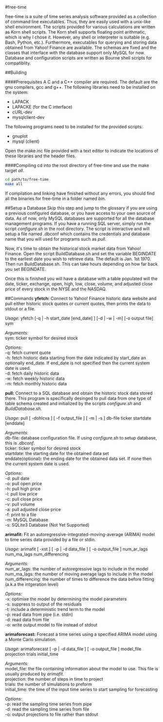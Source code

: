 #free-time

free-time is a suite of time series analysis software provided as a collection of command line executables. Thus, they are easily used with a unix-like shell environment. The scripts provided for various calculations are written as Korn shell scripts. The Korn shell supports floating point arithmatic, which is why I chose it. However, any shell or interpreter is suitable (e.g. Bash, Python, etc.). Furthermore, executables for querying and storing data obtained from Yahoo! Finance are available. The schemas are fixed and the classes that interface with the database support only MySQL for now. Database and configuration scripts are written as Bourne shell scripts for compatiblity.

##Building

####Prerequisites
A C and a C++ compiler are required. The default are the gnu compilers, gcc and g++.
The following libraries need to be installed on the system:
  * LAPACK
  * LAPACKE (for the C interface)
  * cURL-dev
  * mysqlclient-dev
 
The following programs need to be installed for the provided scripts:
  * gnuplot
  * mysql (client)

Open the make.inc file provided with a text editor to indicate the locations of these libraries and the header files.

####Compiling
cd into the root directory of free-time and use the make target *all*.
```bash
cd path/to/free-time
make all
```
If compilation and linking have finished without any errors, you should find all the binaries for free-time in a folder named *bin*.

##Setup a Database
Skip this step and jump to the glossary if you are using a previous configured database, or you have access to your own source of data. As of now, only MySQL databases are supported for all the database management programs. If you have a running SQL server, simply run the script *configure.sh* in the root directory. The script is interactive and will setup a file named .dbconf which contains the credentials and database name that you will used for programs such as *pull*.  
  
Now, it's time to obtain the historical stock market data from Yahoo! Finance. Open the script BuildDatabase.sh and set the variable BEGINDATE to the earliest date you wish to retrieve data. The default is Jan. 1st 1970. Then run BuildDatabase.sh. This can take hours depending on how far back you set BEGINDATE.  
  
Once this is finished you will have a database with a table populated will the date, ticker, exchange, open, high, low, close, volume, and adjusted close price of every stock in the NYSE and the NASDAQ.
  
##Commands
**yfetch:** Connect to Yahoo! Finance historic data website and pull either historic stock quotes or current quotes, then prints the data to stdout or a file.  

*Usage:* yfetch [-q | -h start_date [end_date] ] [-d | -w | -m] [-o output file] sym  

*Arguments:*  
sym: ticker symbol for desired stock

*Options:*  
-q: fetch current quote  
-h: fetch historic data starting from the date indicated by start_date an optionally end_date. If end_date is not specified then the current system date is used.  
-d: fetch daily historic data  
-w: fetch weekly historic data  
-m: fetch monthly historic data  

**pull:** Connect to a SQL database and obtain the historic stock data stored there. This program is specifically desinged to pull data from one type of table schema created and initialized by the scripts *configure.sh* and *BuildDatabase.sh*.  

*Usage:* pull [ -dohlcva ] [ -f output_file ]  [ -m | -s ] db-file ticker startdate [enddate]  

*Arguments:*  
db-file: database configuration file. If using *configure.sh* to setup database, this is *.dbconf*.  
ticker: ticker symbol for desired stock  
startdate: the starting date for the obtained data set  
enddate(optional): the ending date for the obtained data set. If none then the current system date is used.

*Options:*  
-d: pull date  
-o: pull open price  
-h: pull high price  
-l: pull low price  
-c: pull close price  
-v: pull volume  
-a: pull adjusted close price  
-f: print to a file  
-m: MySQL Database  
-s: SQLite3 Database (Not Yet Supported)  

**arimafit:**  Fit an autoregressive-integrated-moving-average (ARIMA) model to time series data provided by a file or stdin.  

*Usage:* arimafit [ -xst ] [ -p | -d data_file ] [ -o output_file ] num_ar_lags num_ma_lags num_differencing  

*Arguments:*  
num_ar_lags: the number of autoregressive lags to include in the model  
num_ma_lags: the number of moving average lags to include in the model  
num_differencing: the number of times to difference the data before fitting (a.k.a the intgeration level)  

*Options:*  
-x: optimixe the model by determining the model parameters  
-s: suppress to output of the residuals  
-t: include a deterministic trend term to the model  
-p: read data from pipe (i.e. stdin)  
-d: read data from file  
-o: write output model to file instead of stdout  

**arimaforecast:**  Forecast a time series using a specified ARIMA model using a Monte Carlo simulation.  

*Usage:* arimaforecast [ -p | -d data_file ] [ -o output_file ] model_file projection trials initial_time  

*Arguments:*  
model_file: the file containing information about the model to use. This file is usually produced by *arimafit*.  
projection: the number of steps in time to project  
trials: the number of simulations to preform  
initial_time: the time of the input time series to start sampling for forecasting  

*Options:*  
-p: read the sampling time series from pipe  
-d: read the sampling time series from file  
-o: output projections to file rather than stdout  
